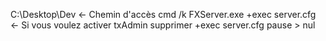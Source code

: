 C:\Desktop\Dev    <- Chemin d'accès
cmd /k FXServer.exe +exec server.cfg    <- Si vous voulez activer txAdmin supprimer +exec server.cfg
pause > nul

